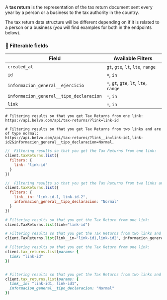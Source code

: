 A **tax return** is the representation of the tax return document sent every year by a person or a business to the tax authority in the country.

The tax return data structure will be different depending on if it is related to a person or a business (you will find examples for both in the endpoints below).

### **🔦 Filterable fields**

| Field                                   | Available Filters                      |
| --------------------------------------- | -------------------------------------- |
| `created_at `                           | `gt`, `gte`, `lt`, `lte`, `range`      |
| `id`                                    | `=`, `in`                              |
| `informacion_general__ejercicio`        | `=`, `gt`, `gte`, `lt`, `lte`, `range` |
| `informacion_general__tipo_declaracion` | `=`, `in`                              |
| `link`                                  | `=`, `in`                              |

```curl cURL
# Filtering results so that you get Tax Returns from one link:
https://api.belvo.com/api/tax-returns/?link=link-id

# Filtering results so that you get Tax Returns from two links and are of type normal:
https://api.belvo.com/api/tax-returns/?link__in=link-id1,link-id2&informacion_general__tipo_declaracion=Normal,
```
```javascript Node
//  Filtering results so that you get the Tax Returns from one link:
client.taxReturns.list({
  filters: {
    link: "link-id"
  }
})

//  Filtering results so that you get the Tax Returns from two links and are of type normal:
client.taxReturns.list({
  filters: {
    link__in: "link-id-1, link-id-2",
    informacion_general__tipo_declaracion: "Normal"
  }
})

```
```python Python
# Filtering results so that you get the Tax Return from one link:
client.TaxReturns.list(link="link-id")

# Filtering results so that you get the Tax Returns from two links and are of type normal:
client.TaxReturns.list(link__in="link-id1,link-id2", informacion_general__tipo_declaracion: "Normal")
```
```ruby Ruby
# Filtering results so that you get the Tax Return from one link:
client.tax_returns.list(params: {
  link: "link-id"
})


# Filtering results so that you get the Tax Returns from two links and are of type normal:
client.tax_returns.list(params: {
  link__in: "link-id1, link-id1",
  informacion_general__tipo_declaracion: "Normal"
})
```